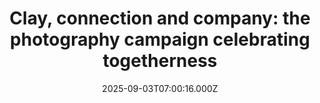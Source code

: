 ---
title: "Clay, connection and company: the photography campaign celebrating togetherness"
date: 2025-09-03T07:00:16.000Z
category: Human Kindness
externalLink: "https://www.positive.news/society/clay-connection-and-company-the-photography-campaign-celebrating-togetherness/"
image: ""
excerpt: "From football matches to quiet catch-ups with friends, a charity-led photography project is celebrating the many forms of companionship The post Clay, connection and company: the photography campaign celebrating togetherness appeared first on Positive News.…"
---
